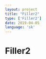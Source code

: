 ```yaml
---
layout: project
title: "Filler2"
type: ['Filler2']
date: 2019-04-05
language: 'sk'
---
```


# Filler2
